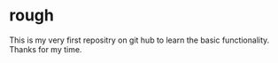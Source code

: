 # rough
This is my very first repositry on git hub to learn the basic functionality. Thanks for my time.
